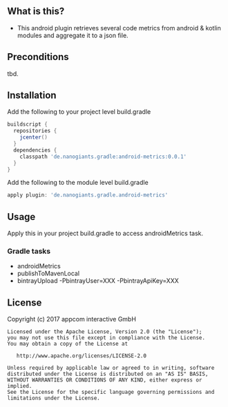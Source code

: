 ## What is this?

* This android plugin retrieves several code metrics from android & kotlin modules and aggregate it to a json file.

## Preconditions

tbd.

## Installation

Add the following to your project level build.gradle

```groovy
buildscript {
  repositories {
    jcenter()
  }
  dependencies {
    classpath 'de.nanogiants.gradle:android-metrics:0.0.1'
  }
}
```

Add the following to the module level build.gradle

```groovy
apply plugin: 'de.nanogiants.gradle.android-metrics'
```

## Usage

Apply this in your project build.gradle to access androidMetrics task.

### Gradle tasks
- androidMetrics
- publishToMavenLocal
- bintrayUpload -PbintrayUser=XXX -PbintrayApiKey=XXX

## License

Copyright (c) 2017 appcom interactive GmbH

    Licensed under the Apache License, Version 2.0 (the "License");
    you may not use this file except in compliance with the License.
    You may obtain a copy of the License at

       http://www.apache.org/licenses/LICENSE-2.0

    Unless required by applicable law or agreed to in writing, software
    distributed under the License is distributed on an "AS IS" BASIS,
    WITHOUT WARRANTIES OR CONDITIONS OF ANY KIND, either express or implied.
    See the License for the specific language governing permissions and
    limitations under the License.
